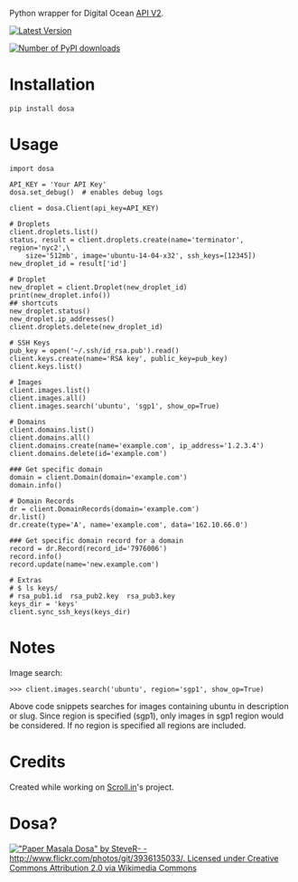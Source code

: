 Python wrapper for Digital Ocean [API
V2](https://developers.digitalocean.com).

[![Latest
Version](https://badge.fury.io/py/dosa.svg)](http://badge.fury.io/py/dosa)

[![Number of PyPI
downloads](https://pypip.in/d/dosa/badge.png)](https://crate.io/packages/dosa/)

Installation
============

``` {.sourceCode .bash}
pip install dosa
```

Usage
=====

``` {.sourceCode .python}
import dosa

API_KEY = 'Your API Key'
dosa.set_debug()  # enables debug logs

client = dosa.Client(api_key=API_KEY)

# Droplets
client.droplets.list()
status, result = client.droplets.create(name='terminator', region='nyc2',\
    size='512mb', image='ubuntu-14-04-x32', ssh_keys=[12345])
new_droplet_id = result['id']

# Droplet
new_droplet = client.Droplet(new_droplet_id)
print(new_droplet.info())
## shortcuts
new_droplet.status()
new_droplet.ip_addresses()
client.droplets.delete(new_droplet_id)

# SSH Keys
pub_key = open('~/.ssh/id_rsa.pub').read()
client.keys.create(name='RSA key', public_key=pub_key)
client.keys.list()

# Images
client.images.list()
client.images.all()
client.images.search('ubuntu', 'sgp1', show_op=True)

# Domains
client.domains.list()
client.domains.all()
client.domains.create(name='example.com', ip_address='1.2.3.4')
client.domains.delete(id='example.com')

### Get specific domain
domain = client.Domain(domain='example.com')
domain.info()

# Domain Records
dr = client.DomainRecords(domain='example.com')
dr.list()
dr.create(type='A', name='example.com', data='162.10.66.0')

### Get specific domain record for a domain
record = dr.Record(record_id='7976006')
record.info()
record.update(name='new.example.com')

# Extras
# $ ls keys/
# rsa_pub1.id  rsa_pub2.key  rsa_pub3.key
keys_dir = 'keys'
client.sync_ssh_keys(keys_dir)
```

Notes
=====

Image search:

    >>> client.images.search('ubuntu', region='sgp1', show_op=True)

Above code snippets searches for images containing ubuntu in description
or slug. Since region is specified (sgp1), only images in sgp1 region
would be considered. If no region is specified all regions are included.

Credits
=======

Created while working on [Scroll.in](http://scroll.in)'s project.

Dosa?
=====

[!["Paper Masala Dosa" by SteveR- -
<http://www.flickr.com/photos/git/3936135033/>. Licensed under Creative
Commons Attribution 2.0 via Wikimedia
Commons](http://upload.wikimedia.org/wikipedia/commons/thumb/3/34/Paper_Masala_Dosa.jpg/640px-Paper_Masala_Dosa.jpg)](http://commons.wikimedia.org/wiki/File:Paper_Masala_Dosa.jpg#mediaviewer/File:Paper_Masala_Dosa.jpg)

